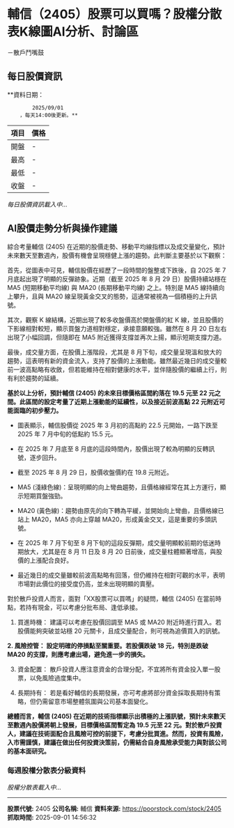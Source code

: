 # 輔信（2405）股票可以買嗎？股權分散表K線圖AI分析、討論區
－散戶鬥嘴鼓

## 每日股價資訊

**資料日期：
        
            2025/09/01
        ，每天14:00後更新。**

| 項目 | 價格 |
|------|------|
| 開盤 | - |
| 最高 | - |
| 最低 | - |
| 收盤 | - |

*每日股價資訊載入中...*

## AI股價走勢分析與操作建議

綜合考量輔信 (2405) 在近期的股價走勢、移動平均線指標以及成交量變化，預計未來數天至數週內，股價有機會呈現穩健上漲的趨勢。此判斷主要基於以下觀察：

首先，從圖表中可見，輔信股價在經歷了一段時間的盤整或下跌後，自 2025 年 7 月底起出現了明顯的反彈跡象。近期（截至 2025 年 8 月 29 日）股價持續站穩在 MA5 (短期移動平均線) 與 MA20 (長期移動平均線) 之上。特別是 MA5 線持續向上攀升，且與 MA20 線呈現黃金交叉的態勢，這通常被視為一個積極的上升訊號。

其次，觀察 K 線結構，近期出現了較多收盤價高於開盤價的紅 K 線，並且股價的下影線相對較短，顯示買盤力道相對穩定，承接意願較強。雖然在 8 月 20 日左右出現了小幅回調，但隨即在 MA5 附近獲得支撐並再次上揚，顯示短期支撐力道。

最後，成交量方面，在股價上漲階段，尤其是 8 月下旬，成交量呈現溫和放大的趨勢，這表明有新的資金流入，支持了股價的上漲動能。雖然最近幾日的成交量較前一波高點略有收斂，但若能維持在相對健康的水平，並伴隨股價的繼續上行，則有利於趨勢的延續。

**基於以上分析，預計輔信 (2405) 的未來目標價格區間約落在 19.5 元至 22 元之間。此區間的設定考量了近期上漲動能的延續性，以及接近前波高點 22 元附近可能面臨的初步壓力。**

*   圖表顯示，輔信股價從 2025 年 3 月初的高點約 22.5 元開始，一路下跌至 2025 年 7 月中旬的低點約 15.5 元。

*   在 2025 年 7 月底至 8 月底的這段時間內，股價出現了較為明顯的反轉訊號，逐步回升。

*   截至 2025 年 8 月 29 日，股價收盤價約在 19.8 元附近。

*   MA5 (淺綠色線)：呈現明顯的向上彎曲趨勢，且價格線經常在其上方運行，顯示短期買盤強勁。

*   MA20 (黃色線)：趨勢由原先的向下轉為平緩，並開始向上彎曲，且價格線已站上 MA20，MA5 亦向上穿越 MA20，形成黃金交叉，這是重要的多頭訊號。

*   在 2025 年 7 月下旬至 8 月下旬的這段反彈期，成交量明顯較前期的低迷時期放大，尤其是在 8 月 11 日及 8 月 20 日前後，成交量柱體顯著增高，與股價的上漲配合良好。

*   最近幾日的成交量雖較前波高點略有回落，但仍維持在相對可觀的水平，表明市場對此價位的接受度仍高，並未出現明顯的賣壓。

對於散戶投資人而言，面對「XX股票可以買嗎」的疑問，輔信 (2405) 在當前時點，若持有現金，可以考慮分批布局、逢低承接。

1.  買進時機： 建議可以考慮在股價回調至 MA5 或 MA20 附近時進行買入。若股價能夠突破並站穩 20 元關卡，且成交量配合，則可視為追價買入的訊號。

**2.  風險控管： 設定明確的停損點至關重要。若股價跌破 18 元，特別是跌破 MA20 的支撐，則應考慮出場，避免進一步的損失。**

3.  資金配置： 散戶投資人應注意資金的合理分配，不宜將所有資金投入單一股票，以免風險過度集中。

4.  長期持有： 若是看好輔信的長期發展，亦可考慮將部分資金採取長期持有策略，但仍需留意市場整體氛圍與公司基本面變化。

**總體而言，輔信 (2405) 在近期的技術指標顯示出積極的上漲訊號，預計未來數天至數週內股價將朝上發展，目標價格區間暫定為 19.5 元至 22 元。對於散戶投資人，建議在技術面配合且風險可控的前提下，考慮分批買進。然而，投資有風險，入市需謹慎，建議在做出任何投資決策前，仍需結合自身風險承受能力與對該公司的基本面研究。**

### 每週股權分散表分級資料

*股權分散表載入中...*

---

**股票代號:** 2405
**公司名稱:** 輔信
**資料來源:** https://poorstock.com/stock/2405
**抓取時間:** 2025-09-01 14:56:32